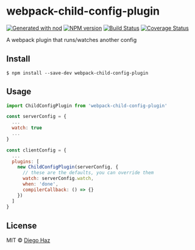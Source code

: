 # webpack-child-config-plugin

[![Generated with nod](https://img.shields.io/badge/generator-nod-2196F3.svg?style=flat-square)](https://github.com/diegohaz/nod)
[![NPM version](https://img.shields.io/npm/v/webpack-child-config-plugin.svg?style=flat-square)](https://npmjs.org/package/webpack-child-config-plugin)
[![Build Status](https://img.shields.io/travis/diegohaz/webpack-child-config-plugin/master.svg?style=flat-square)](https://travis-ci.org/diegohaz/webpack-child-config-plugin) [![Coverage Status](https://img.shields.io/codecov/c/github/diegohaz/webpack-child-config-plugin/master.svg?style=flat-square)](https://codecov.io/gh/diegohaz/webpack-child-config-plugin/branch/master)

A webpack plugin that runs/watches another config

## Install

    $ npm install --save-dev webpack-child-config-plugin

## Usage

```js
import ChildConfigPlugin from 'webpack-child-config-plugin'

const serverConfig = {
  ...
  watch: true
  ...
}

const clientConfig = {
  ...
  plugins: [
    new ChildConfigPlugin(serverConfig, {
      // these are the defaults, you can override them
      watch: serverConfig.watch,
      when: 'done',
      compilerCallback: () => {}
    })
  ]
}
```

## License

MIT © [Diego Haz](https://github.com/diegohaz)
